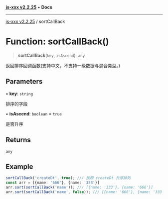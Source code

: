 [**js-xxx v2.2.25**](../README.md) • **Docs**

***

[js-xxx v2.2.25](../README.md) / sortCallBack

# Function: sortCallBack()

> **sortCallBack**(`key`, `isAscend`): `any`

返回排序回调函数(支持中文，不支持一级数据与混合类型。)

## Parameters

• **key**: `string`

排序的字段

• **isAscend**: `boolean` = `true`

是否升序

## Returns

`any`

## Example

```ts
sortCallBack('createDt', true); /// 按照 createDt 升序排列
const arr = [{name: '666'}, {name: '333'}]
arr.sort(sortCallBack('name')); /// [{name: '333'}, {name: '666'}]
arr.sort(sortCallBack('name', false)); /// [{name: '666'}, {name: '333'}]
```

